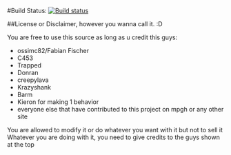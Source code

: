 #Build Status: [![Build status](https://img.shields.io/appveyor/ci/ossimc82/fabiano-swagger-of-doom/master.svg)](https://ci.appveyor.com/project/ossimc82/fabiano-swagger-of-doom)

##License or Disclaimer, however you wanna call it. :D

You are free to use this source as long as u credit this guys:

- ossimc82/Fabian Fischer
- C453
- Trapped
- Donran
- creepylava
- Krazyshank
- Barm
- Kieron for making 1 behavior
- everyone else that have contributed to this project on mpgh or any other site

You are allowed to modify it or do whatever you want with it but not to sell it
Whatever you are doing with it, you need to give credits to the guys shown at the top
